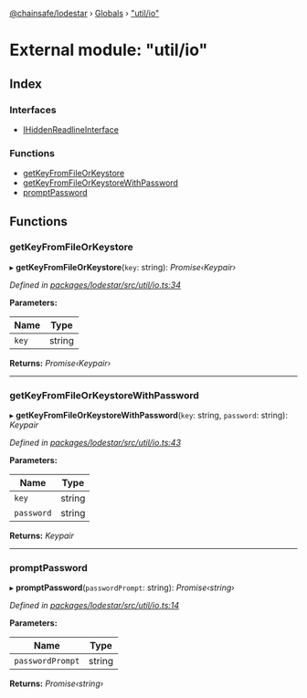 [@chainsafe/lodestar](../README.md) › [Globals](../globals.md) › ["util/io"](_util_io_.md)

# External module: "util/io"

## Index

### Interfaces

* [IHiddenReadlineInterface](../interfaces/_util_io_.ihiddenreadlineinterface.md)

### Functions

* [getKeyFromFileOrKeystore](_util_io_.md#getkeyfromfileorkeystore)
* [getKeyFromFileOrKeystoreWithPassword](_util_io_.md#getkeyfromfileorkeystorewithpassword)
* [promptPassword](_util_io_.md#promptpassword)

## Functions

###  getKeyFromFileOrKeystore

▸ **getKeyFromFileOrKeystore**(`key`: string): *Promise‹Keypair›*

*Defined in [packages/lodestar/src/util/io.ts:34](https://github.com/ChainSafe/lodestar/blob/26046d408/packages/lodestar/src/util/io.ts#L34)*

**Parameters:**

Name | Type |
------ | ------ |
`key` | string |

**Returns:** *Promise‹Keypair›*

___

###  getKeyFromFileOrKeystoreWithPassword

▸ **getKeyFromFileOrKeystoreWithPassword**(`key`: string, `password`: string): *Keypair*

*Defined in [packages/lodestar/src/util/io.ts:43](https://github.com/ChainSafe/lodestar/blob/26046d408/packages/lodestar/src/util/io.ts#L43)*

**Parameters:**

Name | Type |
------ | ------ |
`key` | string |
`password` | string |

**Returns:** *Keypair*

___

###  promptPassword

▸ **promptPassword**(`passwordPrompt`: string): *Promise‹string›*

*Defined in [packages/lodestar/src/util/io.ts:14](https://github.com/ChainSafe/lodestar/blob/26046d408/packages/lodestar/src/util/io.ts#L14)*

**Parameters:**

Name | Type |
------ | ------ |
`passwordPrompt` | string |

**Returns:** *Promise‹string›*
